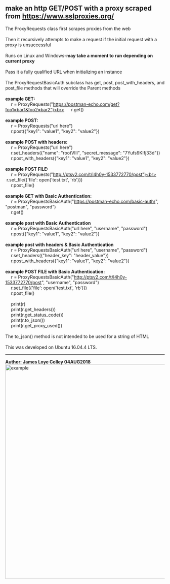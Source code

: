 ## make an http GET/POST with a proxy scraped from https://www.sslproxies.org/
The ProxyRequests class first scrapes proxies from the web
<br><br>
Then it recursively attempts to make a request if the initial request with a proxy is unsuccessful
<br><br>
Runs on Linux and Windows-<b>may take a moment to run depending on current proxy</b>
<br><br>
Pass it a fully qualified URL when initializing an instance
<br><br>
The ProxyRequestBasicAuth subclass has get, post, post_with_headers, and post_file methods that will override the Parent methods
<br><br>
<b>example GET:</b><br>
&emsp;&nbsp;r = ProxyRequests("https://postman-echo.com/get?foo1=bar1&foo2=bar2")<br>
&emsp;&nbsp;r.get()<br><br>
<b>example POST:</b><br>
&emsp;&nbsp;r = ProxyRequests("url here")<br>
&emsp;&nbsp;r.post({"key1": "value1", "key2": "value2"})<br><br>
<b>example POST with headers:</b><br>
&emsp;&nbsp;r = ProxyRequests("url here")<br>
&emsp;&nbsp;r.set_headers({"name": "rootVIII", "secret_message": "7Yufs9KIfj33d"})<br>
&emsp;&nbsp;r.post_with_headers({"key1": "value1", "key2": "value2"})<br><br>
<b>example POST FILE:</b><br>
&emsp;&nbsp;r = ProxyRequests("http://ptsv2.com/t/l4h0y-1533772770/post")<br>
&emsp;&nbsp;r.set_file({'file': open('test.txt', 'rb')})<br>
&emsp;&nbsp;r.post_file()<br><br>
<b>example GET with Basic Authentication:</b><br>
&emsp;&nbsp;r = ProxyRequestsBasicAuth("https://postman-echo.com/basic-auth/", "postman", "password")<br>
&emsp;&nbsp;r.get()<br><br>
<b>example post with Basic Authentication</b><br>
&emsp;&nbsp;r = ProxyRequestsBasicAuth("url here", "username", "password")<br>
&emsp;&nbsp;r.post({"key1": "value1", "key2": "value2"})<br><br>
<b>example post with headers & Basic Authentication</b><br>
&emsp;&nbsp;r = ProxyRequestsBasicAuth("url here", "username", "password")<br>
&emsp;&nbsp;r.set_headers({"header_key": "header_value"})<br>
&emsp;&nbsp;r.post_with_headers({"key1": "value1", "key2": "value2"})<br><br>
<b>example POST FILE with Basic Authentication:</b><br>
&emsp;&nbsp;r = ProxyRequestsBasicAuth("http://ptsv2.com/t/l4h0y-1533772770/post", "username", "password")<br>
&emsp;&nbsp;r.set_file({'file': open('test.txt', 'rb')})<br>
&emsp;&nbsp;r.post_file()<br><br>
&emsp;&nbsp;print(r)<br>
&emsp;&nbsp;print(r.get_headers())<br>
&emsp;&nbsp;print(r.get_status_code())<br>
&emsp;&nbsp;print(r.to_json())<br>
&emsp;&nbsp;print(r.get_proxy_used())
<br><br>
The to_json() method is not intended to be used for a string of HTML<br><br>
This was developed on Ubuntu 16.04.4 LTS.
<hr>
<b>Author: James Loye Colley  04AUG2018</b><br>
<img src="https://github.com/rootVIII/proxy_requests/blob/master/example_usage.png" alt="example" height="675" width="950">